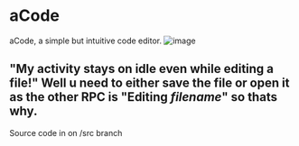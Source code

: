 # aCode
aCode, a simple but intuitive code editor.
![image](https://github.com/user-attachments/assets/8b5f852e-b554-4840-afbd-dc26cdbd64c5)



"My activity stays on idle even while editing a file!" Well u need to either save the file or open it as the other RPC is "Editing *filename*" so thats why.
-----------------------------------------------
Source code in on /src branch
